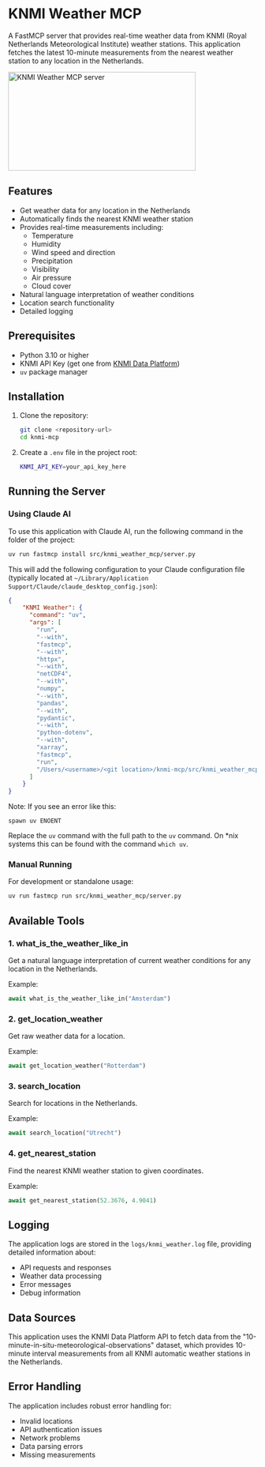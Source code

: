 # KNMI Weather MCP

A FastMCP server that provides real-time weather data from KNMI (Royal Netherlands Meteorological Institute) weather stations. This application fetches the latest 10-minute measurements from the nearest weather station to any location in the Netherlands.

<a href="https://glama.ai/mcp/servers/xanerdcjsm">
  <img width="380" height="200" src="https://glama.ai/mcp/servers/xanerdcjsm/badge" alt="KNMI Weather MCP server" />
</a>

## Features

- Get weather data for any location in the Netherlands
- Automatically finds the nearest KNMI weather station
- Provides real-time measurements including:
  - Temperature
  - Humidity
  - Wind speed and direction
  - Precipitation
  - Visibility
  - Air pressure
  - Cloud cover
- Natural language interpretation of weather conditions
- Location search functionality
- Detailed logging

## Prerequisites

- Python 3.10 or higher
- KNMI API Key (get one from [KNMI Data Platform](https://dataplatform.knmi.nl/))
- `uv` package manager

## Installation

1. Clone the repository:

   ```bash
   git clone <repository-url>
   cd knmi-mcp
   ```

2. Create a `.env` file in the project root:
   ```bash
   KNMI_API_KEY=your_api_key_here
   ```

## Running the Server

### Using Claude AI

To use this application with Claude AI, run the following command in the folder of the project:

```bash
uv run fastmcp install src/knmi_weather_mcp/server.py
```

This will add the following configuration to your Claude configuration file (typically located at `~/Library/Application Support/Claude/claude_desktop_config.json`):

```json
{
    "KNMI Weather": {
      "command": "uv",
      "args": [
        "run",
        "--with",
        "fastmcp",
        "--with",
        "httpx",
        "--with",
        "netCDF4",
        "--with",
        "numpy",
        "--with",
        "pandas",
        "--with",
        "pydantic",
        "--with",
        "python-dotenv",
        "--with",
        "xarray",
        "fastmcp",
        "run",
        "/Users/<username>/<git location>/knmi-mcp/src/knmi_weather_mcp/server.py"
      ]
    }
}
```

Note: If you see an error like this:

```
spawn uv ENOENT
```

Replace the `uv` command with the full path to the `uv` command. On *nix systems this can be found with the command `which uv`.


### Manual Running

For development or standalone usage:

```bash
uv run fastmcp run src/knmi_weather_mcp/server.py
```

## Available Tools

### 1. what_is_the_weather_like_in

Get a natural language interpretation of current weather conditions for any location in the Netherlands.

Example:

```python
await what_is_the_weather_like_in("Amsterdam")
```

### 2. get_location_weather

Get raw weather data for a location.

Example:

```python
await get_location_weather("Rotterdam")
```

### 3. search_location

Search for locations in the Netherlands.

Example:

```python
await search_location("Utrecht")
```

### 4. get_nearest_station

Find the nearest KNMI weather station to given coordinates.

Example:

```python
await get_nearest_station(52.3676, 4.9041)
```

## Logging

The application logs are stored in the `logs/knmi_weather.log` file, providing detailed information about:

- API requests and responses
- Weather data processing
- Error messages
- Debug information

## Data Sources

This application uses the KNMI Data Platform API to fetch data from the "10-minute-in-situ-meteorological-observations" dataset, which provides 10-minute interval measurements from all KNMI automatic weather stations in the Netherlands.

## Error Handling

The application includes robust error handling for:

- Invalid locations
- API authentication issues
- Network problems
- Data parsing errors
- Missing measurements